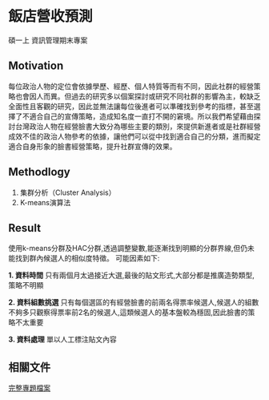 # 飯店營收預測
碩一上 資訊管理期末專案

## Motivation
每位政治人物的定位會依據學歷、經歷、個人特質等而有不同，因此社群的經營策略也會因人而異。但過去的研究多以個案探討或研究不同社群的影響為主，較缺乏全面性且客觀的研究，因此並無法讓每位後進者可以準確找到參考的指標，甚至選擇了不適合自己的宣傳策略，造成知名度一直打不開的窘境。所以我們希望藉由探討台灣政治人物在經營臉書大致分為哪些主要的類別，來提供新進者或是社群經營成效不佳的政治人物參考的依據，讓他們可以從中找到適合自己的分類，進而擬定適合自身形象的臉書經營策略，提升社群宣傳的效果。

## Methodlogy
1. 集群分析（Cluster Analysis）
2. K-means演算法


## Result
使用k-means分群及HAC分群,透過調整變數,能逐漸找到明顯的分群界線,但仍未能找到群內候選人的相似度特徵。 可能因素如下:

**1. 資料時間**
只有兩個月太過接近大選,最後的貼文形式,大部分都是推廣造勢類型,策略不明顯

**2. 資料組數挑選**
只有每個選區的有經營臉書的前兩名得票率候選人,候選人的組數不夠多只觀察得票率前2名的候選人,這類候選人的基本盤較為穩固,因此臉書的策略不太重要

**3. 資料處理**
單以人工標注貼文內容


## 相關文件
[完整專題檔案](https://drive.google.com/file/d/1G5TdpdjaXU811q_nN1Hjhyp09fdPNwnn/view?usp=sharing)